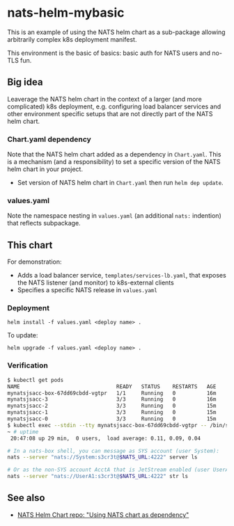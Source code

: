 # nats-helm-mybasic

This is an example of using the NATS helm chart as a sub-package allowing arbitrarily complex k8s deployment manifest.

This environment is the basic of basics: basic auth for NATS users and no-TLS fun.

## Big idea

Leaverage the NATS helm chart in the context of a larger (and more complicated) k8s deployment,
e.g. configuring load balancer services and other environment specific setups that are not directly
part of the NATS helm chart.

### Chart.yaml dependency

Note that the NATS helm chart added as a dependency in `Chart.yaml`. This is a mechanism (and a responsibility) to
set a specific version of the NATS helm chart in your project.

- Set version of NATS helm chart in `Chart.yaml` then run `helm dep update`.

### values.yaml

Note the namespace nesting in `values.yaml` (an additional `nats:` indention) that reflects subpackage.

## This chart

For demonstration:

- Adds a load balancer service, `templates/services-lb.yaml`, that exposes the NATS listener (and monitor)
to k8s-external clients
- Specifies a specific NATS release in `values.yaml`

### Deployment

`helm install -f values.yaml <deploy name> .`

To update:

`helm upgrade -f values.yaml <deploy name> .`

### Verification

```bash
$ kubectl get pods
NAME                               READY   STATUS    RESTARTS   AGE
mynatsjsacc-box-67dd69cbdd-vgtpr   1/1     Running   0          16m
mynatsjsacc-3                      3/3     Running   0          16m
mynatsjsacc-2                      3/3     Running   0          15m
mynatsjsacc-1                      3/3     Running   0          15m
mynatsjsacc-0                      3/3     Running   0          15m
$ kubectl exec --stdin --tty mynatsjsacc-box-67dd69cbdd-vgtpr -- /bin/sh
~ # uptime
 20:47:08 up 29 min,  0 users,  load average: 0.11, 0.09, 0.04
```

```bash
# In a nats-box shell, you can message as SYS account (user System):
nats --server "nats://System:s3cr3t@$NATS_URL:4222" server ls

# Or as the non-SYS account AcctA that is JetStream enabled (user UserA1):
nats --server "nats://UserA1:s3cr3t@$NATS_URL:4222" str ls
```

## See also

- [NATS Helm Chart repo: "Using NATS chart as dependency"](https://github.com/nats-io/k8s/tree/main/helm/charts/nats)